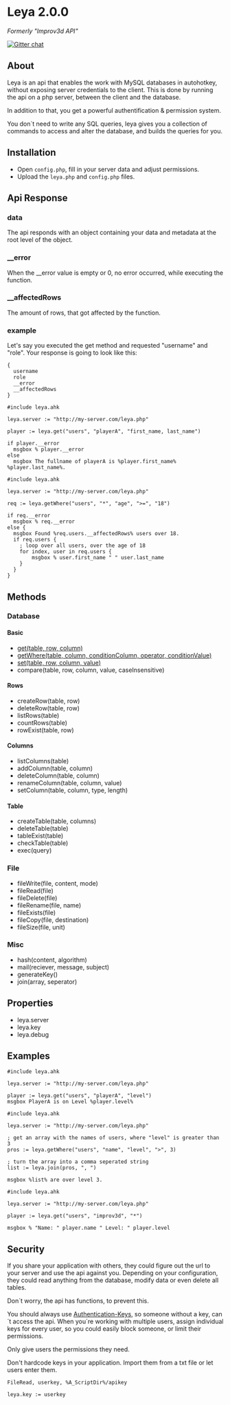 # Leya 2.0.0
_Formerly "Improv3d API"_

[![Gitter chat](https://badges.gitter.im/Improv3d-API.png)](https://gitter.im/Improv3d-API/Lobby)
## About
Leya is an api that enables the work with MySQL databases in autohotkey, without exposing server credentials to the client. This is done by running the api on a php server, between the client and the database.

In addition to that, you get a powerful authentification & permission system.

You don´t need to write any SQL queries, leya gives you a collection of commands to access and alter the database, and builds the queries for you.

## Installation
- Open `config.php`, fill in your server data and adjust permissions.
- Upload the `leya.php` and `config.php` files.

## Api Response
### data
The api responds with an object containing your data and metadata at the root level of the object.

### __error
When the __error value is empty or 0, no error occurred, while executing the function.

### __affectedRows
The amount of rows, that got affected by the function.

### example
Let's say you executed the get method and requested "username" and "role".
Your response is going to look like this:
```
{
  username
  role
  __error
  __affectedRows
}
```
```autohotkey
#include leya.ahk

leya.server := "http://my-server.com/leya.php"

player := leya.get("users", "playerA", "first_name, last_name")

if player.__error
  msgbox % player.__error
else
  msgbox The fullname of playerA is %player.first_name% %player.last_name%.
```

```autohotkey
#include leya.ahk

leya.server := "http://my-server.com/leya.php"

req := leya.getWhere("users", "*", "age", ">=", "18")

if req.__error
  msgbox % req.__error
else {
  msgbox Found %req.users.__affectedRows% users over 18.
  if req.users {
    ; loop over all users, over the age of 18
    for index, user in req.users {
        msgbox % user.first_name " " user.last_name
    }
  }
}
```


## Methods
### Database
#### Basic
- [get(table, row, column)](https://github.com/kevgk/Leya/wiki/leya.get)
- [getWhere(table, column, conditionColumn, operator, conditionValue)](https://github.com/kevgk/Leya/wiki/leya.getWhere)
- [set(table, row, column, value)](https://github.com/kevgk/Leya/wiki/leya.set)
- compare(table, row, column, value, caseInsensitive)

#### Rows
- createRow(table, row)
- deleteRow(table, row)
- listRows(table)
- countRows(table)
- rowExist(table, row)

#### Columns
- listColumns(table)
- addColumn(table, column)
- deleteColumn(table, column)
- renameColumn(table, column, value)
- setColumn(table, column, type, length)

#### Table
- createTable(table, columns)
- deleteTable(table)
- tableExist(table)
- checkTable(table)
- exec(query)

### File
- fileWrite(file, content, mode)
- fileRead(file)
- fileDelete(file)
- fileRename(file, name)
- fileExists(file)
- fileCopy(file, destination)
- fileSize(file, unit)

### Misc
- hash(content, algorithm)
- mail(reciever, message, subject)
- generateKey()
- join(array, seperator)

## Properties
- leya.server
- leya.key
- leya.debug

## Examples
```autohotkey
#include leya.ahk

leya.server := "http://my-server.com/leya.php"

player := leya.get("users", "playerA", "level")
msgbox PlayerA is on Level %player.level%
```
```autohotkey
#include leya.ahk

leya.server := "http://my-server.com/leya.php"

; get an array with the names of users, where "level" is greater than 3
pros := leya.getWhere("users", "name", "level", ">", 3)

; turn the array into a comma seperated string
list := leya.join(pros, ", ")

msgbox %list% are over level 3.
```

```autohotkey
#include leya.ahk

leya.server := "http://my-server.com/leya.php"

player := leya.get("users", "improv3d", "*")

msgbox % "Name: " player.name " Level: " player.level
```

## Security
If you share your application with others, they could figure out the url to your server and use the api against you. Depending on your configuration, they could read anything from the database, modify data or even delete all tables.

Don´t worry, the api has functions, to prevent this.

You should always use [Authentication-Keys](https://github.com/kevgk/leya/wiki/Authentication-Keys), so someone without a key, can´t access the api. When you´re working with multiple users, assign individual keys for every user, so you could easily block someone, or limit their permissions.

Only give users the permissions they need.

Don't hardcode keys in your application. Import them from a txt file or let users enter them.

```autohotkey
FileRead, userkey, %A_ScriptDir%/apikey

leya.key := userkey
```